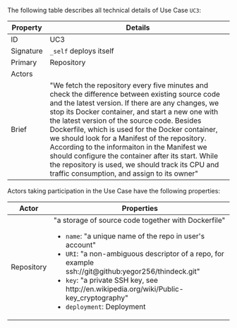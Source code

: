 The following table describes all technical details of Use Case `UC3`:

<table>
      <thead>
         <tr>
            <th>Property</th>
            <th>Details</th>
         </tr>
      </thead>
      <tbody>
         <tr>
            <td>ID</td>
            <td>UC3</td>
         </tr>
         <tr>
            <td>Signature</td>
            <td>
               <code>_self</code> deploys itself</td>
         </tr>
         <tr>
            <td>Primary</td>
            <td>Repository</td>
         </tr>
         <tr>
            <td>Actors</td>
            <td/>
         </tr>
         <tr>
            <td>Brief</td>
            <td>"We fetch the repository every five minutes and check the difference between existing source code and the latest version. If there are any changes, we stop its Docker container, and start a new one with the latest version of the source code. Besides Dockerfile, which is used for the Docker container, we should look for a Manifest of the repository. According to the informaiton in the Manifest we should configure the container after its start. While the repository is used, we should track its CPU and traffic consumption, and assign to its owner"</td>
         </tr>
      </tbody>
   </table>

Actors taking participation in the Use Case have the following properties:

<table>
      <thead>
         <tr>
            <th>Actor</th>
            <th>Properties</th>
         </tr>
      </thead>
      <tbody>
         <tr>
            <td>Repository</td>
            <td>"a storage of source code together with Dockerfile"<ul>
                  <li>
                     <code>name</code>:  "a unique name of the repo in user's account"</li>
                  <li>
                     <code>URI</code>:  "a non-ambiguous descriptor of a repo, for example ssh://git@github:yegor256/thindeck.git"</li>
                  <li>
                     <code>key</code>:  "a private SSH key, see http://en.wikipedia.org/wiki/Public-key_cryptography"</li>
                  <li>
                     <code>deployment</code>: Deployment</li>
               </ul>
            </td>
         </tr>
      </tbody>
   </table>
